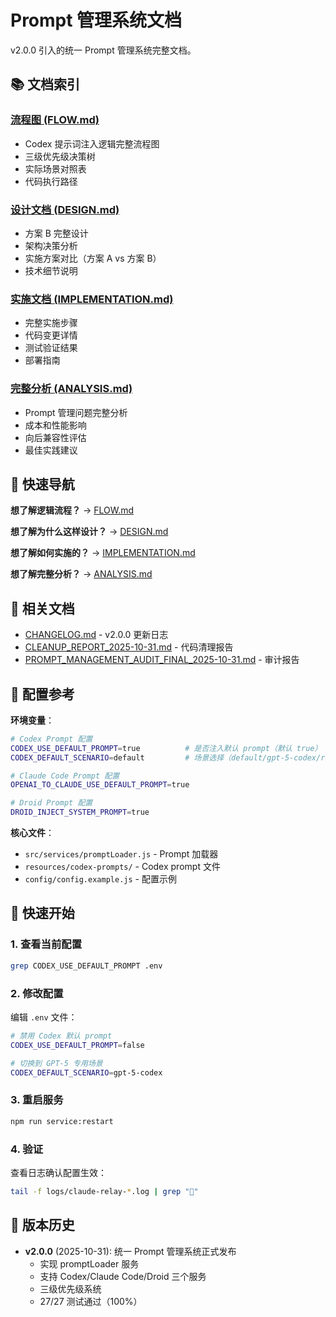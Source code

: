 # Prompt 管理系统文档

v2.0.0 引入的统一 Prompt 管理系统完整文档。

## 📚 文档索引

### [流程图 (FLOW.md)](./FLOW.md)
- Codex 提示词注入逻辑完整流程图
- 三级优先级决策树
- 实际场景对照表
- 代码执行路径

### [设计文档 (DESIGN.md)](./DESIGN.md)
- 方案 B 完整设计
- 架构决策分析
- 实施方案对比（方案 A vs 方案 B）
- 技术细节说明

### [实施文档 (IMPLEMENTATION.md)](./IMPLEMENTATION.md)
- 完整实施步骤
- 代码变更详情
- 测试验证结果
- 部署指南

### [完整分析 (ANALYSIS.md)](./ANALYSIS.md)
- Prompt 管理问题完整分析
- 成本和性能影响
- 向后兼容性评估
- 最佳实践建议

## 🎯 快速导航

**想了解逻辑流程？** → [FLOW.md](./FLOW.md)

**想了解为什么这样设计？** → [DESIGN.md](./DESIGN.md)

**想了解如何实施的？** → [IMPLEMENTATION.md](./IMPLEMENTATION.md)

**想了解完整分析？** → [ANALYSIS.md](./ANALYSIS.md)

## 📖 相关文档

- [CHANGELOG.md](../../CHANGELOG.md) - v2.0.0 更新日志
- [CLEANUP_REPORT_2025-10-31.md](../../CLEANUP_REPORT_2025-10-31.md) - 代码清理报告
- [PROMPT_MANAGEMENT_AUDIT_FINAL_2025-10-31.md](../../PROMPT_MANAGEMENT_AUDIT_FINAL_2025-10-31.md) - 审计报告

## 🔧 配置参考

**环境变量**：
```bash
# Codex Prompt 配置
CODEX_USE_DEFAULT_PROMPT=true          # 是否注入默认 prompt（默认 true）
CODEX_DEFAULT_SCENARIO=default         # 场景选择（default/gpt-5-codex/review）

# Claude Code Prompt 配置
OPENAI_TO_CLAUDE_USE_DEFAULT_PROMPT=true

# Droid Prompt 配置
DROID_INJECT_SYSTEM_PROMPT=true
```

**核心文件**：
- `src/services/promptLoader.js` - Prompt 加载器
- `resources/codex-prompts/` - Codex prompt 文件
- `config/config.example.js` - 配置示例

## 🚀 快速开始

### 1. 查看当前配置

```bash
grep CODEX_USE_DEFAULT_PROMPT .env
```

### 2. 修改配置

编辑 `.env` 文件：
```bash
# 禁用 Codex 默认 prompt
CODEX_USE_DEFAULT_PROMPT=false

# 切换到 GPT-5 专用场景
CODEX_DEFAULT_SCENARIO=gpt-5-codex
```

### 3. 重启服务

```bash
npm run service:restart
```

### 4. 验证

查看日志确认配置生效：
```bash
tail -f logs/claude-relay-*.log | grep "📝"
```

## 📝 版本历史

- **v2.0.0** (2025-10-31): 统一 Prompt 管理系统正式发布
  - 实现 promptLoader 服务
  - 支持 Codex/Claude Code/Droid 三个服务
  - 三级优先级系统
  - 27/27 测试通过（100%）
